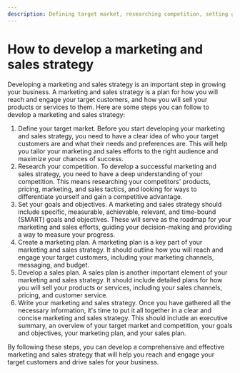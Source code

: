 ```yaml
---
description: Defining target market, researching competition, setting goals, creating marketing plan, developing sales plan, writing marketing and sales strategy.
---
```

# How to develop a marketing and sales strategy

Developing a marketing and sales strategy is an important step in growing your business. A marketing and sales strategy is a plan for how you will reach and engage your target customers, and how you will sell your products or services to them. Here are some steps you can follow to develop a marketing and sales strategy:

1. Define your target market. Before you start developing your marketing and sales strategy, you need to have a clear idea of who your target customers are and what their needs and preferences are. This will help you tailor your marketing and sales efforts to the right audience and maximize your chances of success.
2. Research your competition. To develop a successful marketing and sales strategy, you need to have a deep understanding of your competition. This means researching your competitors' products, pricing, marketing, and sales tactics, and looking for ways to differentiate yourself and gain a competitive advantage.
3. Set your goals and objectives. A marketing and sales strategy should include specific, measurable, achievable, relevant, and time-bound (SMART) goals and objectives. These will serve as the roadmap for your marketing and sales efforts, guiding your decision-making and providing a way to measure your progress.
4. Create a marketing plan. A marketing plan is a key part of your marketing and sales strategy. It should outline how you will reach and engage your target customers, including your marketing channels, messaging, and budget.
5. Develop a sales plan. A sales plan is another important element of your marketing and sales strategy. It should include detailed plans for how you will sell your products or services, including your sales channels, pricing, and customer service.
6. Write your marketing and sales strategy. Once you have gathered all the necessary information, it's time to put it all together in a clear and concise marketing and sales strategy. This should include an executive summary, an overview of your target market and competition, your goals and objectives, your marketing plan, and your sales plan.

By following these steps, you can develop a comprehensive and effective marketing and sales strategy that will help you reach and engage your target customers and drive sales for your business.
